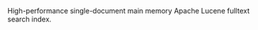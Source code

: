 ﻿
<!--
 Licensed to the Apache Software Foundation (ASF) under one or more
 contributor license agreements.  See the NOTICE file distributed with
 this work for additional information regarding copyright ownership.
 The ASF licenses this file to You under the Apache License, Version 2.0
 (the "License"); you may not use this file except in compliance with
 the License.  You may obtain a copy of the License at

     http://www.apache.org/licenses/LICENSE-2.0

 Unless required by applicable law or agreed to in writing, software
 distributed under the License is distributed on an "AS IS" BASIS,
 WITHOUT WARRANTIES OR CONDITIONS OF ANY KIND, either express or implied.
 See the License for the specific language governing permissions and
 limitations under the License.
-->
<HTML>
<BODY>
High-performance single-document main memory Apache Lucene fulltext search index.
</BODY>
</HTML>